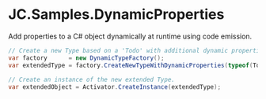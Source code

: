 # JC.Samples.DynamicProperties
Add properties to a C# object dynamically at runtime using code emission.

```csharp
// Create a new Type based on a 'Todo' with additional dynamic properties.
var factory      = new DynamicTypeFactory();
var extendedType = factory.CreateNewTypeWithDynamicProperties(typeof(Todo), dynamicProperties);
 
// Create an instance of the new extended Type.
var extendedObject = Activator.CreateInstance(extendedType);
```
